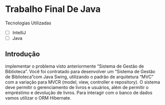 # Trabalho Final De Java 

Tecnologias Utilizadas
- [ ] IntelliJ 
- [ ] Java

## Introdução
      
implementar o problema visto anteriormente “Sistema de Gestão de Biblioteca”.
Você foi contratado para desenvolver um “Sistema de Gestão de Biblioteca”com Java Swing, utilizando o padrão de 
arquitetura “MVC” com a variação para MVCR (model, view, controller e repository). O sistema deve permitir o 
gerenciamento de livros e usuários, além de permitir o empréstimo e devolução de livros. Para interagir com o banco 
de dados vamos utilizar o ORM Hibernate.
